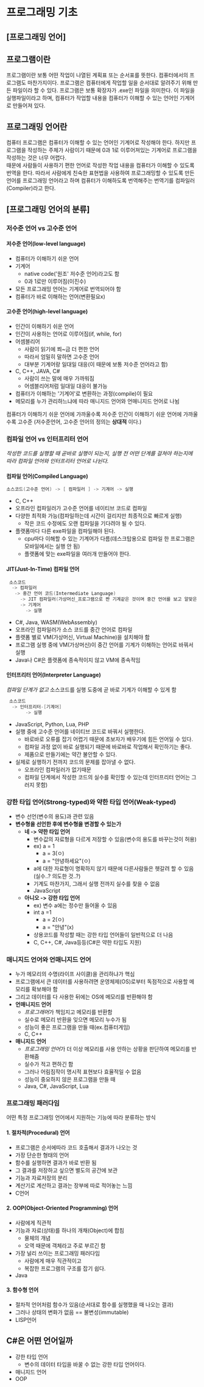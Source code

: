# 프로그래밍 기초

## [프로그래밍 언어]

## 프로그램이란

프로그램이란 보통 어떤 작업이 나열된 계획표 또는 순서표를 뜻한다. 컴퓨터에서의 프로그램도 마찬가지이다. 프로그램은 컴퓨터에게 작업할 일을 순서대로 알려주기 위해 만든 파일이라 할 수 있다. 프로그램은 보통 확장자가 .exe인 파일을 의미한다. 이 파일을 실행파일이라고 하며, 컴퓨터가 작업할 내용을 컴퓨터가 이해할 수 있는 언어인 기계어로 만들어져 있다.

## 프로그래밍 언어란

컴퓨터 프로그램은 컴퓨터가 이해할 수 있는 언어인 기계어로 작성해야 한다. 하지만 프로그램을 작성하는 주체가 사람이기 때문에 0과 1로 이루어져있는 기계어로 프로그램을 작성하는 것은 너무 어렵다.  
때문에 사람들이 사용하기 편한 언어로 작성한 작업 내용을 컴퓨터가 이해할 수 있도록 번역을 한다. 따라서 사람에게 친숙한 표현법을 사용하여 프로그래밍할 수 있도록 만든 언어를 프로그래밍 언어라고 하며 컴퓨터가 이해하도록 번역해주는 번역기를 컴파일러(Compiler)라고 한다.

## [프로그래밍 언어의 분류]

### 저수준 언어 vs 고수준 언어

#### 저수준 언어(low-level language)

- 컴퓨터가 이해하기 쉬운 언어
- 기계어
  - native code('원조' 저수준 언어)라고도 함
  - 0과 1로만 이루어짐(이진수)
- 모든 프로그래밍 언어는 기계어로 번역되어야 함
- 컴퓨터가 바로 이해하는 언어(변환필요x)

#### 고수준 언어(high-level language)

- 인간이 이해하기 쉬운 언어
- 인간이 사용하는 언어로 이루어짐(if, while, for)
- 어셈블리어
  - 사람이 읽기에 쬐~금 더 편한 언어
  - 따라서 엄밀히 말하면 고수준 언어
  - 대부분 기계어랑 일대일 대응(이 때문에 보통 저수준 언어라고 함)
- C,  C++, JAVA, C#
  - 사람이 쓰는 말에 매우 가까워짐
  - 어셈블리어처럼 일대일 대응이 불가능
- 컴퓨터가 이해하는 '기계어'로 변환하는 과정(compile)이 필요
- 메모리를 누가 관리하느냐에 따라 매니지드 언어와 언매니지드 언어로 나뉨

컴퓨터가 이해하기 쉬운 언어에 가까울수록 저수준
인간이 이해하기 쉬운 언어에 가까울수록 고수준
(저수준언어, 고수준 언어의 정의는 **상대적** 이다.)

### 컴파일 언어 vs 인터프리터 언어

_작성한 코드를 실행할 때 곧바로 실행이 되는지, 실행 전 어떤 단계를 걸쳐야 하는지에 따라 컴파일 언어와 인터프리터 언어로 나뉜다._

#### 컴파일 언어(Compiled Language)

```c
소스코드(고수준 언어) -> [ 컴파일러 ] -> 기계어 -> 실행
```

- C, C++
- 오프라인 컴파일러가 고수준 언어를 네이티브 코드로 컴파일
- 다양한 최적화 가능(컴파일하는데 시간이 걸리지만 최종적으로 빠르게 실행)
  - 작은 코드 수정에도 오랜 컴파일을 기다려야 될 수 있다.
- 플랫폼마다 다른 exe파일을 컴파일해야 된다.
  - cpu마다 이해할 수 있는 기계어가 다름(데스크탑용으로 컴파일 한 프로그램은 모바일에서는 실행 안 됨)
  - 플랫폼에 맞는 exe파일을 여러개 만들어야 한다.

#### JIT(Just-In-Time) 컴파일 언어

```c
 소스코드  
  -> 컴파일러
   -> 중간 언어 코드(Intermediate Language)
     -> JIT 컴파일러(가상머신_프로그램으로 짠 기계같은 것이며 중간 언어를 보고 알맞은 기계어로 변환함)
     -> 기계어
       -> 실행
```

- C#, Java, WASM(WebAssembly)
- 오프라인 컴파일러가 소스 코드를 중간 언어로 컴파일
- 플랫폼 별로 VM(가상머신, Virtual Machine)을 설치해야 함
- 프로그램 실행 중에 VM(가상머신)이 중간 언어를 기계가 이해하는 언어로 바꿔서 실행
- Java나 C#은 플랫폼에 종속적이지 않고 VM에 종속적임

#### 인터프리터 언어(Interpreter Language)

_컴파일 단계가 없고_ 소스코드를 실행 도중에 곧 바로 기계가 이해할 수 있게 함

```c
 소스코드  
  -> 인터프리터-[기계어]
       -> 실행
```

- JavaScript, Python, Lua, PHP
- 실행 중에 고수준 언어를 네이티브 코드로 바꿔서 실행한다.
  - 바로바로 오류를 잡기 어렵기 때문에 초보자가 배우기에 힘든 언어일 수 있다.
  - 컴파일 과정 없이 바로 실행되기 때문에 바로바로 작업해서 확인하기는 좋다.
  - 제품으로 만들기에는 약간 불안할 수 있다.
- 실제로 실행하기 전까지 코드의 문제를 잡아낼 수 없다.
  - 오프라인 컴파일러가 없기때문
  - 컴파일 단계에서 작성한 코드의 실수를 확인할 수 있는데 인터프리터 언어는 그러지 못함)

### 강한 타입 언어(Strong-typed)와 약한 타입 언어(Weak-typed)

- 변수 선언(변수의 용도)과 관련 있음
- **변수형을 선언한 후에 변수형을 변경할 수 있는가**
  - **네 -> 약한 타입 언어**
    - 변수값의 자료형을 다르게 저장할 수 있음(변수의 용도를 바꾸는것이 허용)
    - ex) a = 1
      - a = 3(ㅇ)
      - a = "안녕하세요"(ㅇ)
    - a에 대한 자료형이 명확하지 않기 때문에 다른사람들은 헷갈려 할 수 있음(실수..? 의도한 것..?)
    - 기계도 마찬가지, 그래서 실행 전까지 실수를 찾을 수 없음
    - JavaScript
  - **아니오 -> 강한 타입 언어**
    - ex) 변수 a에는 정수만 들어올 수 있음
    - int a =1
      - a = 2(ㅇ)
      - a = "안녕"(x)
    - 상용코드를 작성할 때는 강한 타입 언어들이 일반적으로 더 나음
    - C, C++, C#, Java등등(C#은 약한 타입도 지원)

### 매니지드 언어와 언매니지드 언어

- 누가 메모리의 수명(라이프 사이클)을 관리하냐가 핵심
- 프로그램에서 큰 데이터를 사용하려면 운영체제(OS)로부터 독점적으로 사용할 메모리를 확보해야 함
- 그리고 데이터를 다 사용한 뒤에는 OS에 메모리를 반환해야 함
- **언매니지드 언어**
  - *프로그래머*가 책임지고 메모리를 반환함
  - 실수로 메모리 반환을 잊으면 메모리 누수가 됨
  - 성능이 좋은 프로그램을 만들 때(ex.컴퓨터게임)
  - C, C++
- **매니지드 언어**
  - *프로그래밍 언어*가 더 이상 메모리를 사용 안하는 상황을 판단하여 메모리를 반환해줌
  - 실수가 적고 편하긴 함
  - 그러나 어림짐작이 명시적 표현보다 효율적일 수 없음
  - 성능이 중요하지 않은 프로그램을 만들 때
  - Java, C#, JavaScript, Lua

### 프로그래밍 패러다임

어떤 특정 프로그래밍 언어에서 지원하는 기능에 따라 분류하는 방식

#### 1. 절차적(Procedural) 언어

- 프로그램은 순서에따라 코드 호출해서 결과가 나오는 것
- 가장 단순한 형태의 언어
- 함수를 실행하면 결과가 바로 반환 됨
- 그 결과를 저장하고 싶으면 별도의 공간에 보관
- 기능과 자료저장의 분리
- 계산기로 계산하고 결과는 장부에 따로 적어놓는 느낌
- C언어

#### 2. OOP(Object-Oriented Programming) 언어

- 사람에게 직관적
- 기능과 자료(상태)를 하나의 개채(Object)에 합침
  - 물체의 개념
  - 오역 때문에 객체라고 주로 부르긴 함
- 가장 널리 쓰이는 프로그래밍 패러다임
  - 사람에게 매우 직관적이고
  - 복잡한 프로그램의 구조를 잡기 쉽다.
- Java

#### 3. 함수형 언어

- 절차적 언어처럼 함수가 있음(순서대로 함수를 실행했을 때 나오는 결과)
- 그러나 상태의 변화가 없음 == 불변성(immutable)
- LISP언어

## C#은 어떤 언어일까

- 강한 타입 언어
  - 변수의 데이터 타입을 바꿀 수 없는 강한 타입 언어이다.
- 매니지드 언어
- OOP
